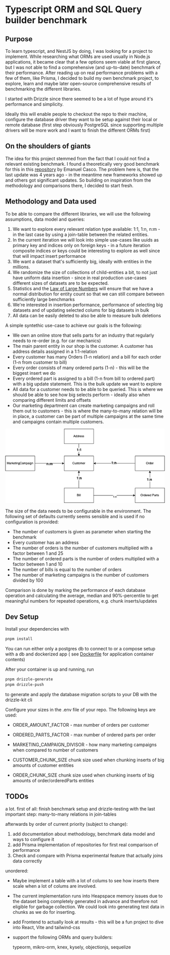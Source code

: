 # Typescript ORM and SQL Query builder benchmark

## Purpose
To learn typescript, and NestJS by doing, I was looking for a project to implement. While researching what ORMs are used usually in Node.js applications, it became clear that a few options seem viable at first glance, but I was not able to find a comprehensive (and up-to-date) benchmark of their performance. After reading up on real performance problems with a few of them, like Prisma, I decided to build my own benchmark project, to explore, learn and maybe later open-source comprehensive results of benchmarking the different libraries.

I started with Drizzle since there seemed to be a lot of hype around it's performance and simplicity.

Ideally this will enable people to checkout the repo to their machine, configure the database driver they want to be setup against their local or remote database (first step obviously PostgreSQL since supporting multiple drivers will be more work and I want to finish the different ORMs first)

## On the shoulders of giants

The idea for this project stemmed from the fact that I could not find a relevant existing benchmark.
I found a theoretically very good benchmark for this in this [repository](https://github.com/emanuelcasco/typescript-orm-benchmark) by Emanuel Casco. The problem here is, that the last update was 4 years ago - in the meantime new frameworks showed up and others got significant updates. 
So building on inspiration from the methodology and comparisons there, I decided to start fresh.

## Methodology and Data used

To be able to compare the different libraries, we will use the following assumptions, data model and queries:

1. We want to explore every relevant relation type available: 1:1, 1:n, n:m - in the last case by using a join-table between the related entities.
2. In the current iteration we will look into simple use-cases like uuids as primary key and indices only on foreign keys - in a future iteration composite indices or keys could be interesting to explore as well since that will impact insert performance
3. We want a dataset that's sufficiently big, ideally with entities in the millions.
4. We randomize the size of collections of child-entities a bit, to not just have uniform data insertion - since in real production use-cases different sizes of datasets are to be expected.
5. Statistics and the [Law of Large Numbers](https://en.wikipedia.org/wiki/Law_of_large_numbers) will ensure that we have a normal distribution for entity count so that we can still compare between sufficiently large benchmarks
6. We're interested in insertion performance, performance of selecting big datasets and of updating selected colums for big datasets in bulk
7. All data can be easily deleted to also be able to measure bulk deletions

A simple syntethic use-case to achieve our goals is the following:
* We own an online store that sells parts for an industry that regularly needs to re-order (e.g. for car mechanics)
* The main parent entity in our shop is the customer. A customer has address details assigned in a 1:1-relation
* Every customer has many Orders (1-n relation) and a bill for each order (1-n from customer to bill)
* Every order consists of many ordered parts (1-n) - this will be the biggest insert we do
* Every ordered part is assigned to a bill (1-n from bill to ordered part) with a big update statement. This is the bulk update we want to explore
* All data for a customer needs to be able to be queried. This is where we should be able to see how big selects perform - ideally also when comparing different limits and offsets
* Our marketing department can create marketing campaigns and roll them out to customers - this is where the many-to-many relation will be in place, a customer can be part of multiple campaigns at the same time and campaigns contain multiple customers.

![Data model](doc/data_model.png)

The size of the data needs to be configurable in the environment. The following set of defaults currently seems sensible and is used if no configuration is provided:

* The number of customers is given as parameter when starting the benchmark
* Every customer has an address
* The number of orders is the number of customers multiplied with a factor between 1 and 25
* The number of ordered parts is the number of orders multiplied with a factor between 1 and 10
* The number of bills is equal to the number of orders
* The number of marketing campaigns is the number of customers divided by 100


Comparison is done by marking the performance of each database operation and calculating the average, median and 90%-percentile to get meaningful numbers for repeated operations, e.g. chunk inserts/updates

## Dev Setup

Install your dependencies with

```bash
pnpm install
```

You can run either only a postgres db to connect to or a compose setup with a db and dockerized app (
see [Dockerfile](docker/Dockerfile-ts-orm-benchmark) for application container contents)

After your container is up and running, run

```bash
pnpm drizzle-generate
pnpm drizzle-push
```

to generate and apply the database migration scripts to your DB with the drizzle-kit cli

Configure your sizes in the .env file of your repo. The following keys are used:
* ORDER_AMOUNT_FACTOR - max number of orders per customer
* ORDERED_PARTS_FACTOR - max number of ordered parts per order
* MARKETING_CAMPAIGN_DIVISOR - how many marketing campaigns when compared to number of customers

* CUSTOMER_CHUNK_SIZE chunk size used when chunking inserts of big amounts of customer entities
* ORDER_CHUNK_SIZE chunk size used when chunking inserts of big amounts of order/orderedParts entities


## TODOs

a lot. 
first of all: finish benchmark setup and drizzle-testing with the last important step: many-to-many relations in join-tables

afterwards by order of current priority (subject to change):
1. add documentation about methodology, benchmark data model and ways to configure it
2. add Prisma implementation of repositories for first real comparison of performance
3. Check and compare with Prisma experimental feature that actually joins data correctly

unordered:
* Maybe implement a table with a lot of colums to see how inserts there scale when a lot of colums are involved.
* The current implementation runs into Heapspace memory issues due to the dataset being completely generated in advance and therefore not eligible for garbage collection. We could look into generating test data in chunks as we do for inserting.
* add Frontend to actually look at results - this will be a fun project to dive into React, Vite and tailwind-css
* support the following ORMs and query builders:

  typeorm,
  mikro-orm,
  knex,
  kysely,
  objectionjs,
  sequelize

